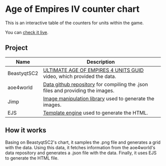 # Age of Empires IV counter chart

This is an interactive table of the counters for units within the game.

You can [check it live](https://leandrosq.github.io/aoe4-counter-chart/).

## Project

| Name | Description |
| --- | --- |
| BeastyqtSC2 | [ULTIMATE AGE OF EMPIRES 4 UNITS GUID](https://www.youtube.com/watch?v=DQXKRRELcek&ab_channel=BeastyqtSC2) video, which provided the data. |
| aoe4world | [Data github repository](https://github.com/aoe4world/data) for compiling the .json files and providing the images. |
| Jimp | [Image manipulation library](https://www.npmjs.com/package/jimp) used to generate the images. |
| EJS | [Template engine](https://ejs.co/) used to generate the HTML. |

## How it works

Basing on BeastyqtSC2's chart, it samples the .png file and generates a grid with the data.
Using this data, it fetches information from the aoe4world's data repository and generates a .json file with the data.
Finally, it uses EJS to generate the HTML file.